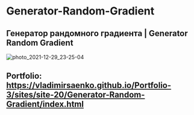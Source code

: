 # Generator-Random-Gradient

## Генератор рандомного градиента | Generator Random Gradient

![photo_2021-12-29_23-25-04](https://user-images.githubusercontent.com/56477695/147710017-5d74f9e6-6369-4d0b-91c9-617acb682d1b.jpg)

## Portfolio: https://vladimirsaenko.github.io/Portfolio-3/sites/site-20/Generator-Random-Gradient/index.html

